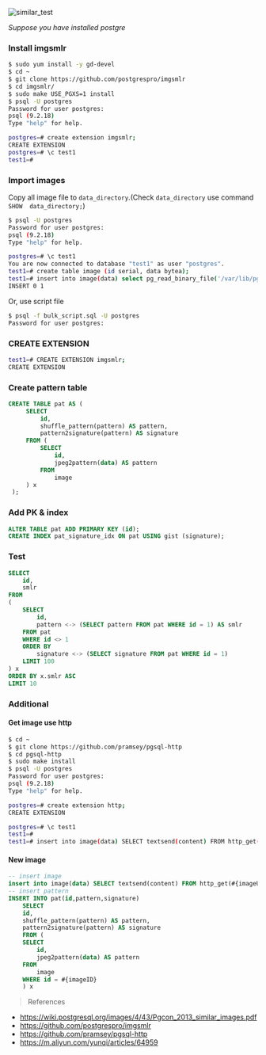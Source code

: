 ![similar_test](https://cloud.githubusercontent.com/assets/6111081/25706089/ff0d0bc6-3111-11e7-9636-e9de1ac9095b.png)

_Suppose you have installed postgre_
### Install imgsmlr
```sh
$ sudo yum install -y gd-devel
$ cd ~
$ git clone https://github.com/postgrespro/imgsmlr
$ cd imgsmlr/
$ sudo make USE_PGXS=1 install
$ psql -U postgres
Password for user postgres: 
psql (9.2.18)
Type "help" for help.

postgres=# create extension imgsmlr;
CREATE EXTENSION
postgres=# \c test1
test1=# 
```
### Import images
Copy all image file to `data_directory`.(Check `data_directory` use command `SHOW  data_directory;`)
```sh
$ psql -U postgres
Password for user postgres: 
psql (9.2.18)
Type "help" for help.

postgres=# \c test1
You are now connected to database "test1" as user "postgres".
test1=# create table image (id serial, data bytea);
test1=# insert into image(data) select pg_read_binary_file('/var/lib/pgsql/data/test1/999.jpg');
INSERT 0 1
```
Or, use script file
```sh
$ psql -f bulk_script.sql -U postgres
Password for user postgres: 
```
### CREATE EXTENSION
```sh
test1=# CREATE EXTENSION imgsmlr;
CREATE EXTENSION
```
### Create pattern table
```sql
CREATE TABLE pat AS (
     SELECT
         id,
         shuffle_pattern(pattern) AS pattern, 
         pattern2signature(pattern) AS signature 
     FROM (
         SELECT 
             id, 
             jpeg2pattern(data) AS pattern 
         FROM 
             image
     ) x 
 );
```
### Add PK & index
```sql
ALTER TABLE pat ADD PRIMARY KEY (id);
CREATE INDEX pat_signature_idx ON pat USING gist (signature);
```
### Test
```sql
SELECT
	id,
	smlr
FROM
(
	SELECT
		id,
		pattern <-> (SELECT pattern FROM pat WHERE id = 1) AS smlr
	FROM pat
	WHERE id <> 1
	ORDER BY
		signature <-> (SELECT signature FROM pat WHERE id = 1)
	LIMIT 100
) x
ORDER BY x.smlr ASC 
LIMIT 10
```
### Additional
#### Get image use http
```sh
$ cd ~
$ git clone https://github.com/pramsey/pgsql-http
$ cd pgsql-http
$ sudo make install
$ psql -U postgres
Password for user postgres: 
psql (9.2.18)
Type "help" for help.

postgres=# create extension http;
CREATE EXTENSION

postgres=# \c test1
test1=# 
test1=# insert into image(data) SELECT textsend(content) FROM http_get('http://liugenxian.com/imgs/liugenxian_logo.png');
```
#### New image
```sql
-- insert image
insert into image(data) SELECT textsend(content) FROM http_get(#{imageUrl})
-- insert pattern
INSERT INTO pat(id,pattern,signature)
    SELECT
	id,
	shuffle_pattern(pattern) AS pattern,
	pattern2signature(pattern) AS signature
    FROM (
	SELECT
	    id,
	    jpeg2pattern(data) AS pattern
	FROM
	    image
	WHERE id = #{imageID}
    ) x
```

> References

* https://wiki.postgresql.org/images/4/43/Pgcon_2013_similar_images.pdf
* https://github.com/postgrespro/imgsmlr
* https://github.com/pramsey/pgsql-http
* https://m.aliyun.com/yunqi/articles/64959
